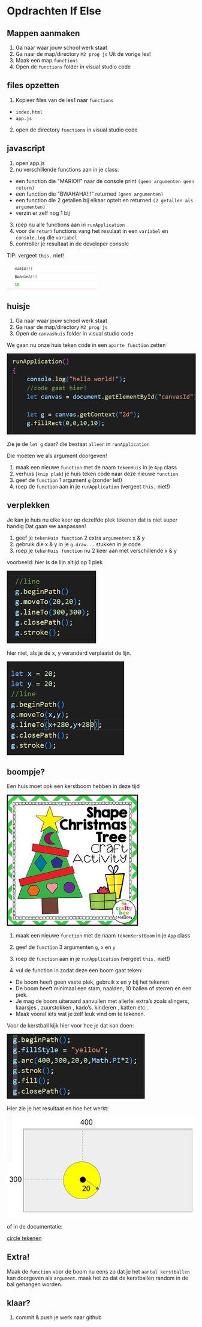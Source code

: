 # Opdrachten If Else

## Mappen aanmaken

1. Ga naar waar jouw school werk staat
2. Ga naar de map/directory `M2 prog js`
Uit de vorige les!
3. Maak een map `functions`
4. Open de `functions` folder in visual studio code


## files opzetten

1. Kopieer files van de les1 naar 
 `functions`

 * `index.html`
 * `app.js`

2. open de directory `functions` in visual studio code

## javascript 

1. open app.js
2. nu verschillende functions aan in je class:

* een function die "MARIO!!" naar de console print `(geen argumenten geen return)`
* een function die "BWAHAHA!!!" returned `(geen argumenten)`
* een function die 2 getallen bij elkaar optelt en returned `(2 getallen als argumenten)`
* verzin er zelf nog 1 bij

3. roep nu alle functions aan in `runApplication`
4. voor de `return` functions vang het resulaat in een `variabel` en `console.log` die `variabel`
5. controller je resultaat in de developer console

TIP: vergeet `this.` niet!


![](img/func/funcresult.PNG)


## huisje

1. Ga naar waar jouw school werk staat
2. Ga naar de map/directory `M2 prog js`
3. Open de `canvashuis` folder in visual studio code

We gaan nu onze huis teken code in een `aparte function` zetten

![](img/func/canvasg.PNG)

Zie je de `let g` daar? die bestaat `alleen` in `runApplication`

Die moeten we als argument doorgeven!

1. maak een nieuwe `function` met de naam `tekenHuis` in je `App` class
2. verhuis (`knip plak`) je huis teken code naar deze nieuwe `function`
3. geef de `function` 1 argument `g` (zonder let!)
4. roep de `function` aan in je `runApplication` (vergeet `this.` niet!)

## verplekken

Je kan je huis nu elke keer op dezelfde plek tekenen
dat is niet super handig
Dat gaan we aanpassen!

1. geef je `tekenHuis function` 2 extra `argumenten`: x & y
2. gebruik die x & y in je `g.draw...` stukken in je code
3. roep je `tekenHuis function` nu 2 keer aan met verschillende x & y

voorbeeld:
hier is de lijn altijd op 1 plek

![](img/func/linehard.PNG)

hier niet, als je de x, y veranderd verplaatst de lijn.

![](img/func/lineflex.PNG)

## boompje?

Een huis moet ook een kerstboom hebben in deze tijd

![](img/func/xmastree.jpg)

1. maak een nieuwe `function` met de naam `tekenKerstBoom` in je `App` class
2. geef de `function` 3 argumenten `g`, `x` en `y`
3. roep de `function` aan in je `runApplication` (vergeet `this.` niet!)

4. vul de function in zodat deze een boom gaat teken:

* De boom heeft geen vaste plek, gebruik x en y bij het tekenen 
* De boom heeft minimaal een stam, naalden, 10 ballen of sterren en een piek.
* Je mag de boom uiteraard aanvullen met allerlei extra’s zoals slingers, kaarsjes , zuurstokken , kado’s, kinderen , katten etc…
* Maak vooral iets wat je zelf leuk vind om te tekenen.


Voor de kerstball kijk hier voor hoe je dat kan doen:

![](img/func/drawcirclecode.PNG)

Hier zie je het resultaat en hoe het werkt:

![](img/func/drawcircleresult.PNG)

of in de documentatie:

[circle tekenen](https://www.w3schools.com/html/html5_canvas.asp)


## Extra!

Maak de `function` voor de boom nu eens zo dat je het `aantal kerstballen` kan doorgeven als `argument`. maak het zo dat de kerstballen random in de bal gehangen worden. 

## klaar?


1. commit & push je werk naar github
